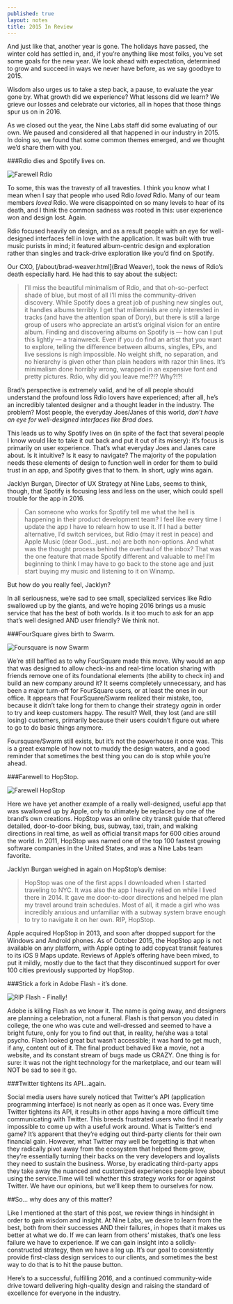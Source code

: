```yaml
---
published: true
layout: notes
title: 2015 In Review
---
```


And just like that, another year is gone. The holidays have passed, the winter cold has settled in, and, if you&rsquo;re anything like most folks, you&rsquo;ve set some goals for the new year. We look ahead with expectation, determined to grow and succeed in ways we never have before, as we say goodbye to 2015.

Wisdom also urges us to take a step back, a pause, to evaluate the year gone by. What growth did we experience? What lessons did we learn? We grieve our losses and celebrate our victories, all in hopes that those things spur us on in 2016.

As we closed out the year, the Nine Labs staff did some evaluating of our own. We paused and considered all that happened in our industry in 2015. In doing so, we found that some common themes emerged, and we thought we&rsquo;d share them with you.

###Rdio dies and Spotify lives on.

![Farewell Rdio](//s3.amazonaws.com/ninelabs.com/notes-farewell-rdio.jpg)

To some, this was the travesty of all travesties. I think you know what I mean when I say that people who used Rdio _loved_ Rdio. Many of our team members _loved_ Rdio. We were disappointed on so many levels to hear of its death, and I think the common sadness was rooted in this: user experience won and design lost. Again.

Rdio focused heavily on design, and as a result people with an eye for well-designed interfaces fell in love with the application. It was built with true music purists in mind; it featured album-centric design and exploration rather than singles and track-drive exploration like you&rsquo;d find on Spotify.

Our CXO, [/about/brad-weaver.html](Brad Weaver), took the news of Rdio&rsquo;s death especially hard. He had this to say about the subject:

> I&rsquo;ll miss the beautiful minimalism of Rdio, and that oh-so-perfect shade of blue, but most of all I&rsquo;ll miss the community-driven discovery. While Spotify does a great job of pushing new singles out, it handles albums terribly. I get that millennials are only interested in tracks (and have the attention span of Dory), but there is still a large group of users who appreciate an artist&rsquo;s original vision for an entire album. Finding and discovering albums on Spotify is &mdash; how can I put this lightly &mdash; a trainwreck. Even if you do find an artist that you want to explore, telling the difference between albums, singles, EPs, and live sessions is nigh impossible. No weight shift, no separation, and no hierarchy is given other than plain headers with razor thin lines. It&rsquo;s minimalism done horribly wrong, wrapped in an expensive font and pretty pictures. Rdio, why did you leave me!?!? Why?!?!

Brad&rsquo;s perspective is extremely valid, and he of all people should understand the profound loss Rdio lovers have experienced; after all, he&rsquo;s an incredibly talented designer and a thought leader in the industry. The problem? Most people, the everyday Joes/Janes of this world, _don&rsquo;t have an eye for well-designed interfaces like Brad does._

This leads us to why Spotify lives on (in spite of the fact that several people I know would like to take it out back and put it out of its misery): it&rsquo;s focus is primarily on user experience. That&rsquo;s what everyday Joes and Janes care about. Is it intuitive? Is it easy to navigate? The majority of the population needs these elements of design to function well in order for them to build trust in an app, and Spotify gives that to them. In short, ugly wins again.

Jacklyn Burgan, Director of UX Strategy at Nine Labs, seems to think, though, that Spotify is focusing less and less on the user, which could spell trouble for the app in 2016.

> Can someone who works for Spotify tell me what the hell is happening in their product development team? I feel like every time I update the app I have to relearn how to use it. If I had a better alternative, I&rsquo;d switch services, but Rdio (may it rest in peace) and Apple Music (dear God...just...no) are both non-options. And what was the thought process behind the overhaul of the inbox? That was the one feature that made Spotify different and valuable to me! I&rsquo;m beginning to think I may have to go back to the stone age and just start buying my music and listening to it on Winamp.

But how do you really feel, Jacklyn?

In all seriousness, we&rsquo;re sad to see small, specialized services like Rdio swallowed up by the giants, and we&rsquo;re hoping 2016 brings us a music service that has the best of both worlds. Is it too much to ask for an app that&rsquo;s well designed AND user friendly? We think not.

###FourSquare gives birth to Swarm.

![Foursquare is now Swarm](//s3.amazonaws.com/ninelabs.com/notes-foursquare-swarm.png)

We&rsquo;re still baffled as to why FourSquare made this move. Why would an app that was designed to allow check-ins and real-time location sharing with friends remove one of its foundational elements (the ability to check in) and build an new company around it? It seems completely unnecessary, and has been a major turn-off for FourSquare users, or at least the ones in our office. It appears that FourSquare/Swarm realized their mistake, too, because it didn&rsquo;t take long for them to change their strategy _again_ in order to try and keep customers happy. The result? Well, they lost (and are still losing) customers, primarily because their users couldn&rsquo;t figure out where to go to do basic things anymore.

Foursquare/Swarm still exists, but it&rsquo;s not the powerhouse it once was. This is a great example of how not to muddy the design waters, and a good reminder that sometimes the best thing you can do is stop while you&rsquo;re ahead.

###Farewell to HopStop.

![Farewell HopStop](//s3.amazonaws.com/ninelabs.com/notes-hopstop.jpg)

Here we have yet another example of a really well-designed, useful app that was swallowed up by Apple, only to ultimately be replaced by one of the brand&rsquo;s own creations. HopStop was an online city transit guide that offered detailed, door-to-door biking, bus, subway, taxi, train, and walking directions in real time, as well as official transit maps for 600 cities around the world. In 2011, HopStop was named one of the top 100 fastest growing software companies in the United States, and was a Nine Labs team favorite.

Jacklyn Burgan weighed in again on HopStop&rsquo;s demise:

> HopStop was one of the first apps I downloaded when I started traveling to NYC. It was also the app I heavily relied on while I lived there in 2014. It gave me door-to-door directions and helped me plan my travel around train schedules. Most of all, it made a girl who was incredibly anxious and unfamiliar with a subway system brave enough to try to navigate it on her own. RIP, HopStop.

Apple acquired HopStop in 2013, and soon after dropped support for the Windows and Android phones. As of October 2015, the HopStop app is not available on any platform, with Apple opting to add copycat transit features to its iOS 9 Maps update. Reviews of Apple&rsquo;s offering have been mixed, to put it mildly, mostly due to the fact that they discontinued support for over 100 cities previously supported by HopStop.

###Stick a fork in Adobe Flash - it&rsquo;s done.

![RIP Flash - Finally!](http://s3.amazonaws.com/ninelabs.com/notes-rip-flash.jpg)

Adobe is killing Flash as we know it. The name is going away, and designers are planning a celebration, not a funeral. Flash is that person you dated in college, the one who was cute and well-dressed and seemed to have a bright future, only for you to find out that, in reality, he/she was a total psycho. Flash looked great but wasn&rsquo;t accessible; it was hard to get much, if any, content out of it. The final product behaved like a movie, not a website, and its constant stream of bugs made us CRAZY. One thing is for sure: it was not the right technology for the marketplace, and our team will NOT be sad to see it go.

###Twitter tightens its API...again.

Social media users have surely noticed that Twitter&rsquo;s API (application programming interface) is not nearly as open as it once was. Every time Twitter tightens its API, it results in other apps having a more difficult time communicating with Twitter. This breeds frustrated users who find it nearly impossible to come up with a useful work around. What is Twitter&rsquo;s end game? It&rsquo;s apparent that they&rsquo;re edging out third-party clients for their own financial gain. However, what Twitter may well be forgetting is that when they radically pivot away from the ecosystem that helped them grow, they&rsquo;re essentially turning their backs on the very developers and loyalists they need to sustain the business. Worse, by eradicating third-party apps they take away the nuanced and customized experiences people love about using the service.Time will tell whether this strategy works for or against Twitter. We have our opinions, but we&rsquo;ll keep them to ourselves for now.

##So&hellip; why does any of this matter?

Like I mentioned at the start of this post, we review things in hindsight in order to gain wisdom and insight. At Nine Labs, we desire to learn from the best, both from their successes AND their failures, in hopes that it makes us better at what we do. If we can learn from others&rsquo; mistakes, that&rsquo;s one less failure we have to experience. If we can gain insight into a solidly-constructed strategy, then we have a leg up. It&rsquo;s our goal to consistently provide first-class design services to our clients, and sometimes the best way to do that is to hit the pause button.

Here&rsquo;s to a successful, fulfilling 2016, and a continued community-wide drive toward delivering high-quality design and raising the standard of excellence for everyone in the industry.

